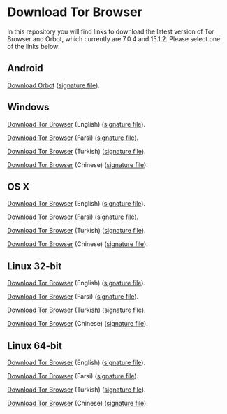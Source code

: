 # Download Tor Browser

In this repository you will find links to download the latest version of
Tor Browser and Orbot, which currently are 7.0.4 and 15.1.2. Please select one of the links below:

## Android
[Download Orbot](https://github.com/TheTorProject/gettorbrowser/releases/download/v15.1.2/Orbot-v15.1.2.apk) ([signature file](https://github.com/TheTorProject/gettorbrowser/releases/download/v15.1.2/Orbot-v15.1.2.apk.asc)).

## Windows
[Download Tor Browser](https://github.com/TheTorProject/gettorbrowser/releases/download/v7.0.4/torbrowser-install-7.0.4_en-US.exe) (English) ([signature file](https://github.com/TheTorProject/gettorbrowser/releases/download/v7.0.4/torbrowser-install-7.0.4_en-US.exe.asc)).

[Download Tor Browser](https://github.com/TheTorProject/gettorbrowser/releases/download/v7.0.4/torbrowser-install-7.0.4_fa.exe) (Farsi) ([signature file](https://github.com/TheTorProject/gettorbrowser/releases/download/v7.0.4/torbrowser-install-7.0.4_fa.exe.asc)).

[Download Tor Browser](https://github.com/TheTorProject/gettorbrowser/releases/download/v7.0.4/torbrowser-install-7.0.4_tr.exe) (Turkish) ([signature file](https://github.com/TheTorProject/gettorbrowser/releases/download/v7.0.4/torbrowser-install-7.0.4_tr.exe.asc)).

[Download Tor Browser](https://github.com/TheTorProject/gettorbrowser/releases/download/v7.0.4/torbrowser-install-7.0.4_zh-CN.exe) (Chinese) ([signature file](https://github.com/TheTorProject/gettorbrowser/releases/download/v7.0.4/torbrowser-install-7.0.4_zh-CN.exe.asc)).

## OS X
[Download Tor Browser](https://github.com/TheTorProject/gettorbrowser/releases/download/v7.0.4/TorBrowser-7.0.4-osx64_en-US.dmg) (English) ([signature file](https://github.com/TheTorProject/gettorbrowser/releases/download/v7.0.4/TorBrowser-7.0.4-osx64_en-US.dmg.asc)).

[Download Tor Browser](https://github.com/TheTorProject/gettorbrowser/releases/download/v7.0.4/TorBrowser-7.0.4-osx64_fa.dmg) (Farsi) ([signature file](https://github.com/TheTorProject/gettorbrowser/releases/download/v7.0.4/TorBrowser-7.0.4-osx64_fa.dmg.asc)).

[Download Tor Browser](https://github.com/TheTorProject/gettorbrowser/releases/download/v7.0.4/TorBrowser-7.0.4-osx64_tr.dmg) (Turkish) ([signature file](https://github.com/TheTorProject/gettorbrowser/releases/download/v7.0.4/TorBrowser-7.0.4-osx64_tr.dmg.asc)).

[Download Tor Browser](https://github.com/TheTorProject/gettorbrowser/releases/download/v7.0.4/TorBrowser-7.0.4-osx64_zh-CN.dmg) (Chinese) ([signature file](https://github.com/TheTorProject/gettorbrowser/releases/download/v7.0.4/TorBrowser-7.0.4-osx64_zh-CN.dmg.asc)).

## Linux 32-bit
[Download Tor Browser](https://github.com/TheTorProject/gettorbrowser/releases/download/v7.0.4/tor-browser-linux32-7.0.4_en-US.tar.xz) (English) ([signature file](https://github.com/TheTorProject/gettorbrowser/releases/download/v7.0.4/tor-browser-linux32-7.0.4_en-US.tar.xz.asc)).

[Download Tor Browser](https://github.com/TheTorProject/gettorbrowser/releases/download/v7.0.4/tor-browser-linux32-7.0.4_fa.tar.xz) (Farsi) ([signature file](https://github.com/TheTorProject/gettorbrowser/releases/download/v7.0.4/tor-browser-linux32-7.0.4_fa.tar.xz.asc)).

[Download Tor Browser](https://github.com/TheTorProject/gettorbrowser/releases/download/v7.0.4/tor-browser-linux32-7.0.4_tr.tar.xz) (Turkish) ([signature file](https://github.com/TheTorProject/gettorbrowser/releases/download/v7.0.4/tor-browser-linux32-7.0.4_tr.tar.xz.asc)).

[Download Tor Browser](https://github.com/TheTorProject/gettorbrowser/releases/download/v7.0.4/tor-browser-linux32-7.0.4_zh-CN.tar.xz) (Chinese) ([signature file](https://github.com/TheTorProject/gettorbrowser/releases/download/v7.0.4/tor-browser-linux32-7.0.4_zh-CN.tar.xz.asc)).

## Linux 64-bit
[Download Tor Browser](
https://github.com/TheTorProject/gettorbrowser/releases/download/v7.0.4/tor-browser-linux64-7.0.4_en-US.tar.xz) (English) ([signature file](https://github.com/TheTorProject/gettorbrowser/releases/download/v7.0.4/tor-browser-linux64-7.0.4_en-US.tar.xz.asc)).

[Download Tor Browser](
https://github.com/TheTorProject/gettorbrowser/releases/download/v7.0.4/tor-browser-linux64-7.0.4_fa.tar.xz) (Farsi) ([signature file](https://github.com/TheTorProject/gettorbrowser/releases/download/v7.0.4/tor-browser-linux64-7.0.4_fa.tar.xz.asc)).

[Download Tor Browser](
https://github.com/TheTorProject/gettorbrowser/releases/download/v7.0.4/tor-browser-linux64-7.0.4_tr.tar.xz) (Turkish) ([signature file](https://github.com/TheTorProject/gettorbrowser/releases/download/v7.0.4/tor-browser-linux64-7.0.4_tr.tar.xz.asc)).

[Download Tor Browser](
https://github.com/TheTorProject/gettorbrowser/releases/download/v7.0.4/tor-browser-linux64-7.0.4_zh-CN.tar.xz) (Chinese) ([signature file](https://github.com/TheTorProject/gettorbrowser/releases/download/v7.0.4/tor-browser-linux64-7.0.4_zh-CN.tar.xz.asc)).

